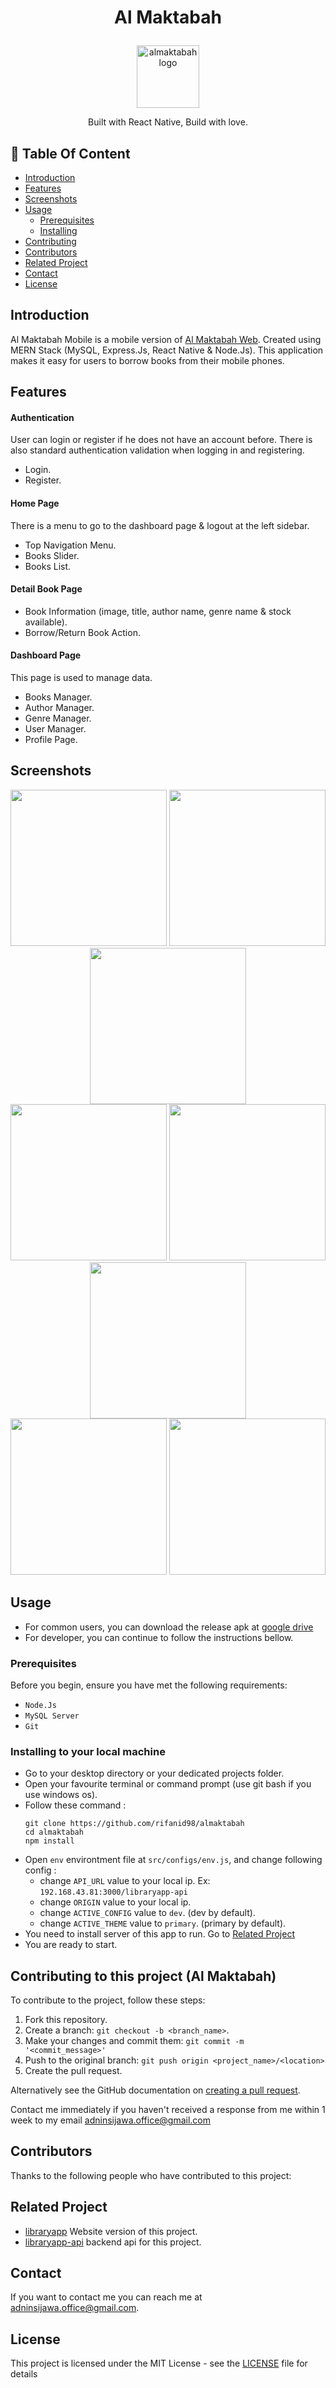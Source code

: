 # <p align="center">Al Maktabah</p>

<p align="center">
  <image src="https://github.com/rifanid98/almaktabah/blob/master/src/assets/images/logo.png" width="100" alt="almaktabah logo">
</p>
<p align="center">
  Built with React Native, Build with love.
</p>

## :memo: Table Of Content

- [Introduction](#introduction)
- [Features](#features)
- [Screenshots](#screenshots)
- [Usage](#usage)
  - [Prerequisites](#prerequisites)
  - [Installing](#installing-to-your-local-machine)
- [Contributing](#contributing-to-this-project)
- [Contributors](#contributors)
- [Related Project](#related-project)
- [Contact](#contact)
- [License](#license)

## Introduction

Al Maktabah Mobile is a mobile version of [Al Maktabah Web](https://github.com/rifanid98/libraryapp). Created using MERN Stack (MySQL, Express.Js, React Native & Node.Js). This application makes it easy for users to borrow books from their mobile phones.

## Features

#### Authentication

User can login or register if he does not have an account before. There is also standard authentication validation when logging in and registering.

- Login.
- Register.

#### Home Page

There is a menu to go to the dashboard page & logout at the left sidebar.

- Top Navigation Menu.
- Books Slider.
- Books List.

#### Detail Book Page

- Book Information (image, title, author name, genre name & stock available).
- Borrow/Return Book Action.

#### Dashboard Page

This page is used to manage data.

- Books Manager.
- Author Manager.
- Genre Manager.
- User Manager.
- Profile Page.

## Screenshots

<div align="center">
    <img width="250" src="https://github.com/rifanid98/almaktabah/blob/master/screenshots/login.jpg">   
    <img width="250" src="https://github.com/rifanid98/almaktabah/blob/master/screenshots/register.jpg">
    <img width="250" src="https://github.com/rifanid98/almaktabah/blob/master/screenshots/home.jpg">
</div>
<div align="center">
    <img width="250" src="https://github.com/rifanid98/almaktabah/blob/master/screenshots/chat.jpg">   
    <img width="250" src="https://github.com/rifanid98/almaktabah/blob/master/screenshots/profile.jpg">
    <img width="250" src="https://github.com/rifanid98/almaktabah/blob/master/screenshots/friends-request.jpg">
</div>
<div align="center">
    <img width="250" src="https://github.com/rifanid98/almaktabah/blob/master/screenshots/maps-friends-list.jpg">   
    <img width="250" src="https://github.com/rifanid98/almaktabah/blob/master/screenshots/maps-users-list.jpg">   
</div>

## Usage

- For common users, you can download the release apk at [google drive]()
- For developer, you can continue to follow the instructions bellow.

### Prerequisites

Before you begin, ensure you have met the following requirements:

- `Node.Js`
- `MySQL Server`
- `Git`

### Installing to your local machine

- Go to your desktop directory or your dedicated projects folder.
- Open your favourite terminal or command prompt (use git bash if you use windows os).
- Follow these command :
  ```
  git clone https://github.com/rifanid98/almaktabah
  cd almaktabah
  npm install
  ```
- Open `env` environtment file at `src/configs/env.js`, and change following config :
  - change `API_URL` value to your local ip. Ex: `192.168.43.81:3000/libraryapp-api`
  - change `ORIGIN` value to your local ip.
  - change `ACTIVE_CONFIG` value to `dev`. (dev by default).
  - change `ACTIVE_THEME` value to `primary`. (primary by default).
- You need to install server of this app to run. Go to [Related Project](#related-project)
- You are ready to start.

## Contributing to this project (Al Maktabah)

To contribute to the project, follow these steps:

1. Fork this repository.
2. Create a branch: `git checkout -b <branch_name>`.
3. Make your changes and commit them: `git commit -m '<commit_message>'`
4. Push to the original branch: `git push origin <project_name>/<location>`
5. Create the pull request.

Alternatively see the GitHub documentation on [creating a pull request](https://help.github.com/en/github/collaborating-with-issues-and-pull-requests/creating-a-pull-request).

Contact me immediately if you haven't received a response from me within 1 week to my email [adninsijawa.office@gmail.com]()

## Contributors

Thanks to the following people who have contributed to this project:

## Related Project

- [libraryapp](https://github.com/rifanid98/libraryapp) Website version of this project.
- [libraryapp-api](https://github.com/rifanid98/libraryapp-api) backend api for this project.

## Contact

If you want to contact me you can reach me at <adninsijawa.office@gmail.com>.

## License

This project is licensed under the MIT License - see the [LICENSE](https://github.com/rifanid98/almaktabah/blob/master/LICENSE) file for details
